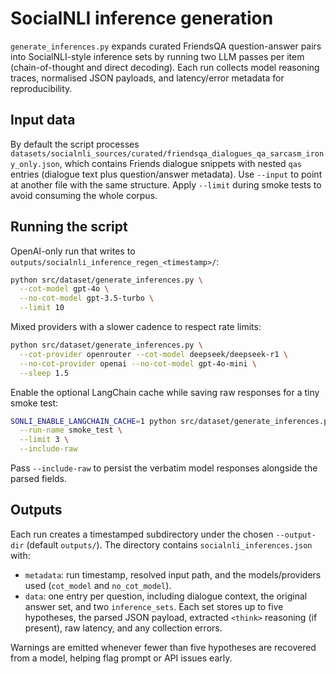 # SocialNLI inference generation

`generate_inferences.py` expands curated FriendsQA question-answer pairs into SocialNLI-style inference sets by running two LLM passes per item (chain-of-thought and direct decoding). Each run collects model reasoning traces, normalised JSON payloads, and latency/error metadata for reproducibility.

## Input data
By default the script processes `datasets/socialnli_sources/curated/friendsqa_dialogues_qa_sarcasm_irony_only.json`, which contains Friends dialogue snippets with nested `qas` entries (dialogue text plus question/answer metadata). Use `--input` to point at another file with the same structure. Apply `--limit` during smoke tests to avoid consuming the whole corpus.

## Running the script
OpenAI-only run that writes to `outputs/socialnli_inference_regen_<timestamp>/`:
```bash
python src/dataset/generate_inferences.py \
  --cot-model gpt-4o \
  --no-cot-model gpt-3.5-turbo \
  --limit 10
```

Mixed providers with a slower cadence to respect rate limits:
```bash
python src/dataset/generate_inferences.py \
  --cot-provider openrouter --cot-model deepseek/deepseek-r1 \
  --no-cot-provider openai --no-cot-model gpt-4o-mini \
  --sleep 1.5
```

Enable the optional LangChain cache while saving raw responses for a tiny smoke test:
```bash
SONLI_ENABLE_LANGCHAIN_CACHE=1 python src/dataset/generate_inferences.py \
  --run-name smoke_test \
  --limit 3 \
  --include-raw
```

Pass `--include-raw` to persist the verbatim model responses alongside the parsed fields.

## Outputs
Each run creates a timestamped subdirectory under the chosen `--output-dir` (default `outputs/`). The directory contains `socialnli_inferences.json` with:
- `metadata`: run timestamp, resolved input path, and the models/providers used (`cot_model` and `no_cot_model`).
- `data`: one entry per question, including dialogue context, the original answer set, and two `inference_sets`. Each set stores up to five hypotheses, the parsed JSON payload, extracted `<think>` reasoning (if present), raw latency, and any collection errors.

Warnings are emitted whenever fewer than five hypotheses are recovered from a model, helping flag prompt or API issues early.
